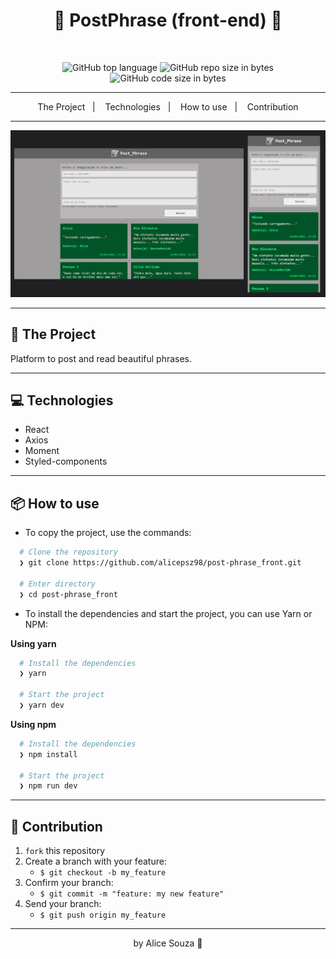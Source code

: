 <h1 align="center">
  📝 PostPhrase (front-end) 🎨
</h1>

<br>

<p align="center">
  <img alt="GitHub top language" src="https://img.shields.io/github/languages/top/alicepsz98/post-phrase_front?logo=javascript">

  <img alt="GitHub repo size in bytes" src="https://img.shields.io/github/repo-size/alicepsz98/post-phrase_front?color=pink">

  <img alt="GitHub code size in bytes" src="https://img.shields.io/github/last-commit/alicepsz98/post-phrase_front">
</p>

---

<p align="center">
  <span>The Project</span>&nbsp;&nbsp;&nbsp;|&nbsp;&nbsp;&nbsp;
  <span>Technologies</span>&nbsp;&nbsp;&nbsp;|&nbsp;&nbsp;&nbsp;
  <span>How to use</span>&nbsp;&nbsp;&nbsp;|&nbsp;&nbsp;&nbsp;
  <span>Contribution</span>
</p>

---

![Mockup](https://github.com/alicepsz98/post-phrase/blob/master/mockup-post_phrase.png)

---

## 📝 The Project

Platform to post and read beautiful phrases. 

---

## 💻 Technologies

- React
- Axios
- Moment
- Styled-components

---

## 📦️ How to use

- To copy the project, use the commands:

```bash
  # Clone the repository
  ❯ git clone https://github.com/alicepsz98/post-phrase_front.git

  # Enter directory
  ❯ cd post-phrase_front
```

- To install the dependencies and start the project, you can use Yarn or NPM:

**Using yarn**

```bash
  # Install the dependencies
  ❯ yarn

  # Start the project
  ❯ yarn dev
```

**Using npm**

```bash
  # Install the dependencies
  ❯ npm install

  # Start the project
  ❯ npm run dev
```

---

## 🤝 Contribution

1. `fork` this repository
2. Create a branch with your feature:
   - `$ git checkout -b my_feature`
3. Confirm your branch:
   - `$ git commit -m "feature: my new feature"`
4. Send your branch:
   - `$ git push origin my_feature`

---

<p align="center">
  by Alice Souza 💚
</p>

 
